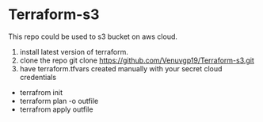 # Terraform-s3
This repo could be used to s3 bucket on aws cloud.
1) install latest version of terraform.
2) clone the repo git clone https://github.com/Venuvgp19/Terraform-s3.git
3) have terraform.tfvars created manually with your secret cloud credentials
  - terrafrom init
  - terraform plan -o outfile
  - terrafrom apply outfile
